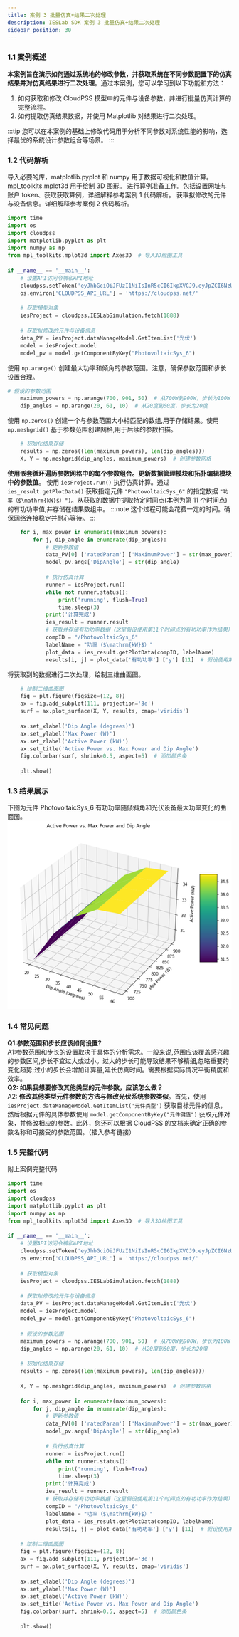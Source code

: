 ```yaml
---
title: 案例 3 批量仿真+结果二次处理
description: IESLab SDK 案例 3 批量仿真+结果二次处理
sidebar_position: 30
---
```


### 1.1 案例概述
**本案例旨在演示如何通过系统地的修改参数，并获取系统在不同参数配置下的仿真结果并对仿真结果进行二次处理**。通过本案例，您可以学习到以下功能和方法：  
1. 如何获取和修改 CloudPSS 模型中的元件与设备参数，并进行批量仿真计算的完整流程。  
2. 如何提取仿真结果数据，并使用 Matplotlib 对结果进行二次处理。

:::tip
您可以在本案例的基础上修改代码用于分析不同参数对系统性能的影响，选择最优的系统设计参数组合等场景。
:::

### 1.2 代码解析
导入必要的库，matplotlib.pyplot 和 numpy 用于数据可视化和数值计算。mpl_toolkits.mplot3d 用于绘制 3D 图形。
进行算例准备工作。包括设置网址与账户 token、获取获取算例，详细解释参考案例 1 代码解析。
获取拟修改的元件与设备信息。详细解释参考案例 2 代码解析。
```python
import time
import os
import cloudpss
import matplotlib.pyplot as plt
import numpy as np
from mpl_toolkits.mplot3d import Axes3D  # 导入3D绘图工具

if __name__ == '__main__':
    # 设置API访问令牌和API地址
    cloudpss.setToken('eyJhbGciOiJFUzI1NiIsInR5cCI6IkpXVCJ9.eyJpZCI6NzUyNywidXNlcm5hbWUiOiJsaXUxNTk2MzIiLCJzY29wZXMiOlsibW9kZWw6OTgzNjciLCJmdW5jdGlvbjo5ODM2NyIsImFwcGxpY2F0aW9uOjMyODMxIl0sInJvbGVzIjpbImxpdTE1OTYzMiJdLCJ0eXBlIjoiYXBwbHkiLCJleHAiOjE3NDIxMTIyMTEsIm5vdGUiOiJTREvmoYjkvosiLCJpYXQiOjE3MTEwMDgyMTF9.Bg3MC1ETj-0Pik7YCfH0QQsFJQlNUnengWeywBOa4Rq9YlEYvYrdkRAKKzWnHv40FeUhyNBLoCyGr5kxzKapgw')
    os.environ['CLOUDPSS_API_URL'] = 'https://cloudpss.net/'

    # 获取模型对象
    iesProject = cloudpss.IESLabSimulation.fetch(1888)

    # 获取拟修改的元件与设备信息
    data_PV = iesProject.dataManageModel.GetItemList('光伏')
    model = iesProject.model
    model_pv = model.getComponentByKey("PhotovoltaicSys_6")
```

使用 `np.arange()` 创建最大功率和倾角的参数范围。注意，确保参数范围和步长设置合理。
```python
# 假设的参数范围
    maximum_powers = np.arange(700, 901, 50)  # 从700W到900W，步长为100W
    dip_angles = np.arange(20, 61, 10)  # 从20度到60度，步长为20度
```
使用 `np.zeros()` 创建一个与参数范围大小相匹配的数组,用于存储结果。使用 `np.meshgrid()` 基于参数范围创建网格,用于后续的参数扫描。
```python
    # 初始化结果存储
    results = np.zeros((len(maximum_powers), len(dip_angles)))
    X, Y = np.meshgrid(dip_angles, maximum_powers)  # 创建参数网格
```
**使用嵌套循环遍历参数网格中的每个参数组合。更新数据管理模块和拓扑编辑模块中的参数值**。
使用 `iesProject.run()` 执行仿真计算。通过 `ies_result.getPlotData()` 获取指定元件 `"PhotovoltaicSys_6"` 的指定数据 `"功率（$\mathrm{kW}$）")`。从获取的数据中提取特定时间点(本例为第 11 个时间点)的有功功率值,并存储在结果数组中。
:::note
这个过程可能会花费一定的时间。确保网络连接稳定并耐心等待。
:::

```python
    for i, max_power in enumerate(maximum_powers):
        for j, dip_angle in enumerate(dip_angles):
            # 更新参数值
            data_PV[0] ['ratedParam'] ['MaximumPower'] = str(max_power)
            model_pv.args['DipAngle'] = str(dip_angle)

            # 执行仿真计算
            runner = iesProject.run()
            while not runner.status():
                print('running', flush=True)
                time.sleep(3)
            print('计算完成')
            ies_result = runner.result
            # 获取并存储有功功率数据（这里假设使用第11个时间点的有功功率作为结果）
            compID = "/PhotovoltaicSys_6"
            labelName = "功率（$\mathrm{kW}$）"
            plot_data = ies_result.getPlotData(compID, labelName)
            results[i, j] = plot_data['有功功率'] ['y'] [11]  # 假设使用第11个时间点的值
```
将获取到的数据进行二次处理，绘制三维曲面图。

```python
    # 绘制二维曲面图
    fig = plt.figure(figsize=(12, 8))
    ax = fig.add_subplot(111, projection='3d')
    surf = ax.plot_surface(X, Y, results, cmap='viridis')

    ax.set_xlabel('Dip Angle (degrees)')
    ax.set_ylabel('Max Power (W)')
    ax.set_zlabel('Active Power (kW)')
    ax.set_title('Active Power vs. Max Power and Dip Angle')
    fig.colorbar(surf, shrink=0.5, aspect=5)  # 添加颜色条

    plt.show()
```  
### 1.3 结果展示
下图为元件 PhotovoltaicSys_6 有功功率随倾斜角和光伏设备最大功率变化的曲面图。
![结果数据](./结果数据.png "结果数据")

### 1.4 常见问题
**Q1:参数范围和步长应该如何设置?**  
A1:参数范围和步长的设置取决于具体的分析需求。一般来说,范围应该覆盖感兴趣的参数区间,步长不宜过大或过小。过大的步长可能导致结果不够精细,忽略重要的变化趋势;过小的步长会增加计算量,延长仿真时间。需要根据实际情况平衡精度和效率。  
**Q2: 如果我想要修改其他类型的元件参数，应该怎么做？**  
A2: **修改其他类型元件参数的方法与修改光伏系统参数类似**。首先，使用 `iesProject.dataManageModel.GetItemList('元件类型')` 获取目标元件的信息，然后根据元件的具体参数使用 `model.getComponentByKey("元件键值")` 获取元件对象，并修改相应的参数。此外，您还可以根据 CloudPSS 的文档来确定正确的参数名称和可接受的参数范围。（插入参考链接）

### 1.5 完整代码
附上案例完整代码
```python
import time
import os
import cloudpss
import matplotlib.pyplot as plt
import numpy as np
from mpl_toolkits.mplot3d import Axes3D  # 导入3D绘图工具

if __name__ == '__main__':
    # 设置API访问令牌和API地址
    cloudpss.setToken('eyJhbGciOiJFUzI1NiIsInR5cCI6IkpXVCJ9.eyJpZCI6NzUyNywidXNlcm5hbWUiOiJsaXUxNTk2MzIiLCJzY29wZXMiOlsibW9kZWw6OTgzNjciLCJmdW5jdGlvbjo5ODM2NyIsImFwcGxpY2F0aW9uOjMyODMxIl0sInJvbGVzIjpbImxpdTE1OTYzMiJdLCJ0eXBlIjoiYXBwbHkiLCJleHAiOjE3NDIxMTIyMTEsIm5vdGUiOiJTREvmoYjkvosiLCJpYXQiOjE3MTEwMDgyMTF9.Bg3MC1ETj-0Pik7YCfH0QQsFJQlNUnengWeywBOa4Rq9YlEYvYrdkRAKKzWnHv40FeUhyNBLoCyGr5kxzKapgw')
    os.environ['CLOUDPSS_API_URL'] = 'https://cloudpss.net/'

    # 获取模型对象
    iesProject = cloudpss.IESLabSimulation.fetch(1888)

    # 获取拟修改的元件与设备信息
    data_PV = iesProject.dataManageModel.GetItemList('光伏')
    model = iesProject.model
    model_pv = model.getComponentByKey("PhotovoltaicSys_6")

    # 假设的参数范围
    maximum_powers = np.arange(700, 901, 50)  # 从700W到900W，步长为100W
    dip_angles = np.arange(20, 61, 10)  # 从20度到60度，步长为20度

    # 初始化结果存储
    results = np.zeros((len(maximum_powers), len(dip_angles)))

    X, Y = np.meshgrid(dip_angles, maximum_powers)  # 创建参数网格

    for i, max_power in enumerate(maximum_powers):
        for j, dip_angle in enumerate(dip_angles):
            # 更新参数值
            data_PV[0] ['ratedParam'] ['MaximumPower'] = str(max_power)
            model_pv.args['DipAngle'] = str(dip_angle)

            # 执行仿真计算
            runner = iesProject.run()
            while not runner.status():
                print('running', flush=True)
                time.sleep(3)
            print('计算完成')
            ies_result = runner.result
            # 获取并存储有功功率数据（这里假设使用第11个时间点的有功功率作为结果）
            compID = "/PhotovoltaicSys_6"
            labelName = "功率（$\mathrm{kW}$）"
            plot_data = ies_result.getPlotData(compID, labelName)
            results[i, j] = plot_data['有功功率'] ['y'] [11]  # 假设使用第11个时间点的值

    # 绘制二维曲面图
    fig = plt.figure(figsize=(12, 8))
    ax = fig.add_subplot(111, projection='3d')
    surf = ax.plot_surface(X, Y, results, cmap='viridis')

    ax.set_xlabel('Dip Angle (degrees)')
    ax.set_ylabel('Max Power (W)')
    ax.set_zlabel('Active Power (kW)')
    ax.set_title('Active Power vs. Max Power and Dip Angle')
    fig.colorbar(surf, shrink=0.5, aspect=5)  # 添加颜色条

    plt.show()
```    


